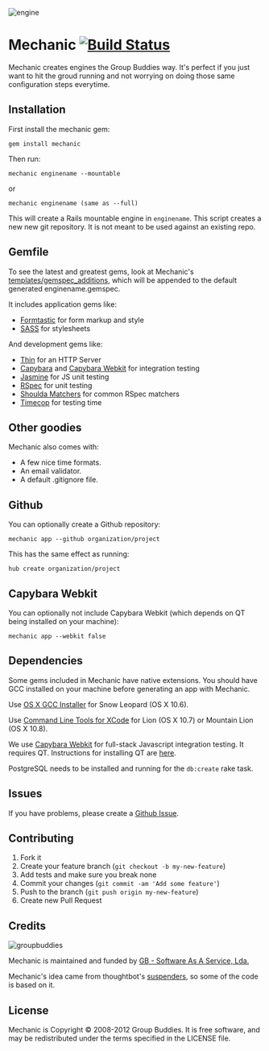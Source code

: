 ![engine](http://allemandindustries.com/html/images/cartoon-mechanic4.jpg)
# Mechanic [![Build Status](https://secure.travis-ci.org/zamith/mechanic.png)](http://travis-ci.org/zamith/mechanic)

Mechanic creates engines the Group Buddies way. It's perfect if you just want to hit the groud running and not worrying on doing those same configuration steps everytime.

Installation
------------

First install the mechanic gem:

    gem install mechanic

Then run:

    mechanic enginename --mountable

or

    mechanic enginename (same as --full)

This will create a Rails mountable engine in `enginename`. This script creates a new
new git repository. It is not meant to be used against an existing repo.

Gemfile
-------

To see the latest and greatest gems, look at Mechanic's [templates/gemspec_additions](/zamith/mechanic/blob/master/templates/gemspec_additions),
which will be appended to the default generated enginename.gemspec.

It includes application gems like:

* [Formtastic](/justinfrench/formtastic) for form markup and style
* [SASS](/rails/sass-rails) for stylesheets

And development gems like:

* [Thin](/macournoyer/thin) for an HTTP Server
* [Capybara](/jnicklas/capybara) and
  [Capybara Webkit](/thoughtbot/capybara-webkit) for integration testing
* [Jasmine](/searls/jasmine-rails) for JS unit testing
* [RSpec](https://github.com/rspec/rspec) for unit testing
* [Shoulda Matchers](/thoughtbot/shoulda-matchers) for common RSpec matchers
* [Timecop](/jtrupiano/timecop) for testing time

Other goodies
-------------

Mechanic also comes with:

* A few nice time formats.
* An email validator.
* A default .gitignore file.

Github
------

You can optionally create a Github repository:

    mechanic app --github organization/project

This has the same effect as running:

    hub create organization/project

Capybara Webkit
---------------

You can optionally not include Capybara Webkit (which depends on QT being
installed on your machine):

    mechanic app --webkit false

Dependencies
------------

Some gems included in Mechanic have native extensions. You should have GCC installed on your
machine before generating an app with Mechanic.

Use [OS X GCC Installer](/kennethreitz/osx-gcc-installer/) for Snow Leopard
(OS X 10.6).

Use [Command Line Tools for XCode](https://developer.apple.com/downloads/index.action)
for Lion (OS X 10.7) or Mountain Lion (OS X 10.8).

We use [Capybara Webkit](/thoughtbot/capybara-webkit) for full-stack Javascript
integration testing. It requires QT. Instructions for installing QT are
[here](/thoughtbot/capybara-webkit/wiki/Installing-Qt-and-compiling-capybara-webkit).

PostgreSQL needs to be installed and running for the `db:create` rake task.

Issues
------

If you have problems, please create a [Github Issue](/zamith/mechanic/issues).

Contributing
------------

1. Fork it
2. Create your feature branch (`git checkout -b my-new-feature`)
3. Add tests and make sure you break none
4. Commit your changes (`git commit -am 'Add some feature'`)
5. Push to the branch (`git push origin my-new-feature`)
6. Create new Pull Request

Credits
-------

![groupbuddies](http://www.groupbuddies.com/logo.png)

Mechanic is maintained and funded by [GB - Software As A Service, Lda.](http://groupbuddies.com)

Mechanic's idea came from thoughtbot's [suspenders](/thoughtbot/suspenders), so some of the code is based
on it.

License
-------

Mechanic is Copyright © 2008-2012 Group Buddies. It is free software, and may be
redistributed under the terms specified in the LICENSE file.
